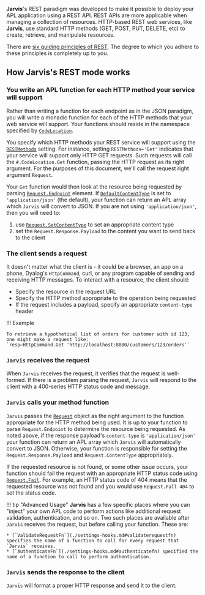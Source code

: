 **Jarvis**'s REST paradigm was developed to make it possible to deploy your APL application using a REST API. REST APIs are more applicable when managing a collection of resources. HTTP-based REST web services, like **Jarvis**, use standard HTTP methods (GET, POST, PUT, DELETE, etc) to create, retrieve, and manipulate resources.

There are [six guiding principles of REST](https://en.wikipedia.org/wiki/REST#Architectural_constraints). The degree to which you adhere to these principles is completely up to you.

## How **Jarvis**'s REST mode works

### You write an APL function for each HTTP method your service will support
Rather than writing a function for each endpoint as in the JSON paradigm, you will write a monadic function for each of the HTTP methods that your web service will support. Your functions should reside in the namespace specified by [`CodeLocation`](settings-operational.md#codelocation). 

You specify which HTTP methods your REST service will support using the [`RESTMethods`](settings-rest.md#restmethods) setting. For instance, setting `RESTMethods←'Get'` indicates that your service will support only HTTP GET requests. Such requests will call the `#.CodeLocation.Get` function, passing the HTTP request as its right argument. For the purposes of this document, we'll call the request right argument `Request`.

Your `Get` function would then look at the resource being requested by parsing [`Request.Endpoint`](request.md#endpoint) element. If [`DefaultContentType`](settings-operational.md#defaultcontenttype) is set to `'application/json'` (the default), your function can return an APL array which `Jarvis` will convert to JSON. If you are not using `'application/json'`, then you will need to:

1. use [`Request.SetContentType`](request.md#contenttype) to set an appropriate content type
2. set the `Request.Response.Payload` to the content you want to send back to the client

### The client sends a request
It doesn't matter what the client is - it could be a browser, an app on a phone, Dyalog's `HttpCommand`, curl, or any program capable of sending and receiving HTTP messages. To interact with a resource, the client should:

* Specify the resource in the request URL
* Specify the HTTP method appropriate to the operation being requested
* If the request includes a payload, specify an appropriate `content-type` header 

!!! Example

    To retrieve a hypothetical list of orders for customer with id 123, one might make a request like: 
    `resp←HttpCommand.Get 'http://localhost:8080/customers/123/orders'`

### `Jarvis` receives the request
When `Jarvis` receives the request, it verifies that the request is well-formed. If there is a problem parsing the request, `Jarvis` will respond to the client with a 400-series HTTP status code and message.

### `Jarvis` calls your method function
`Jarvis` passes the [`Request`](./reference.md#request) object as the right argument to the function appropriate for the HTTP method being used. It is up to your function to parse `Request.Endpoint` to determine the resource being requested. As noted above, if the response payload's `content-type` is `'application/json'` your function can return an APL array which `Jarvis` will automatically convert to JSON. Otherwise, your function is responsible for setting the `Request.Response.Payload` and `Request.ContentType` appropriately.

If the requested resource is not found, or some other issue occurs, your function should fail the request with an appropriate HTTP status code using [`Request.Fail`](request.md#fail). For example, an HTTP status code of 404 means that the requested resource was not found and you would use `Request.Fall 404` to set the status code.

!!! tip "Advanced Usage"
    **Jarvis** has a few specific places where you can "inject" your own APL code to perform actions like additional request validation, authentication, and so on. Two such places are available after `Jarvis` receives the request, but before calling your function.  These are:
    
    * [`ValidateRequestFn`](./settings-hooks.md#validaterequestfn) specifies the name of a function to call for every request that `Jarvis` receives.
    * [`AuthenticateFn`](./settings-hooks.md#authenticatefn) specified the name of a function to call to perform authentication. 

### `Jarvis` sends the response to the client
`Jarvis` will format a proper HTTP response and send it to the client.
